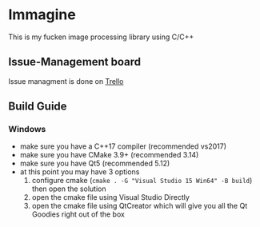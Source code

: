 # Immagine
This is my fucken image processing library using C/C++

## Issue-Management board
Issue managment is done on [Trello](https://trello.com/b/5EedQabb)

## Build Guide
### Windows
- make sure you have a C++17 compiler (recommended vs2017)
- make sure you have CMake 3.9+ (recommended 3.14)
- make sure you have Qt5 (recommended 5.12)
- at this point you may have 3 options
	1. configure cmake (`cmake . -G "Visual Studio 15 Win64" -B build`) then open the solution
	2. open the cmake file using Visual Studio Directly
	3. open the cmake file using QtCreator which will give you all the Qt Goodies right out of the box
